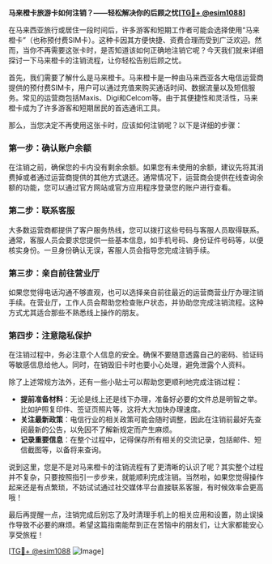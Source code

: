 **马来橙卡旅游卡如何注销？——轻松解决你的后顾之忧[[TG💪+ @esim1088](https://t.me/s/esim1088)]**

在马来西亚旅行或居住一段时间后，许多游客和短期工作者可能会选择使用“马来橙卡”（也称预付费SIM卡）。这种卡因其方便快捷、资费合理而受到广泛欢迎。然而，当你不再需要这张卡时，是否知道该如何正确地注销它呢？今天我们就来详细探讨一下马来橙卡的注销流程，让你轻松告别后顾之忧。

首先，我们需要了解什么是马来橙卡。马来橙卡是一种由马来西亚各大电信运营商提供的预付费SIM卡，用户可以通过充值来购买通话时间、数据流量以及短信服务。常见的运营商包括Maxis、Digi和Celcom等。由于其便捷性和灵活性，马来橙卡成为了许多游客和短期居民的首选通讯工具。

那么，当您决定不再使用这张卡时，应该如何注销呢？以下是详细的步骤：

### 第一步：确认账户余额

在注销之前，确保您的卡内没有剩余余额。如果您有未使用的余额，建议先将其消费掉或者通过运营商提供的其他方式退还。通常情况下，运营商会提供在线查询余额的功能，您可以通过官方网站或官方应用程序登录您的账户进行查看。

### 第二步：联系客服

大多数运营商都提供了客户服务热线，您可以拨打这些号码与客服人员取得联系。通常，客服人员会要求您提供一些基本信息，如手机号码、身份证件号码等，以便核实身份。一旦身份确认无误，客服人员会指导您完成注销手续。

### 第三步：亲自前往营业厅

如果您觉得电话沟通不够直观，也可以选择亲自前往最近的运营商营业厅办理注销手续。在营业厅，工作人员会帮助您检查账户状态，并协助您完成注销流程。这种方式尤其适合那些不熟悉线上操作的朋友。

### 第四步：注意隐私保护

在注销过程中，务必注意个人信息的安全。确保不要随意透露自己的密码、验证码等敏感信息给他人。同时，在销毁旧卡时也要小心处理，避免泄露个人资料。

除了上述常规方法外，还有一些小贴士可以帮助您更顺利地完成注销过程：

- **提前准备材料**：无论是线上还是线下办理，准备好必要的文件总是明智之举。比如护照复印件、签证页照片等，这将大大加快办理速度。
- **关注最新政策**：电信行业的相关政策可能会随时调整，因此在注销前最好先查阅最新的公告，以免因不了解新规定而产生麻烦。
- **记录重要信息**：在整个过程中，记得保存所有相关的交流记录，包括邮件、短信截图等，以备将来查询。

说到这里，您是不是对马来橙卡的注销流程有了更清晰的认识了呢？其实整个过程并不复杂，只要按照指引一步步来，就能顺利完成注销。当然啦，如果您觉得操作起来还是有点繁琐，不妨试试通过社交媒体平台直接联系客服，有时候效率会更高哦！

最后再提醒一点，注销完成后别忘了及时清理手机上的相关应用和设置，防止误操作导致不必要的麻烦。希望这篇指南能帮到正在苦恼中的朋友们，让大家都能安心享受旅程！

[[TG💪+ @esim1088](https://t.me/s/esim1088) ![Image](https://i.postimg.cc/4NQfJmqS/Snipaste-2025-05-13-00-14-12.png)]
